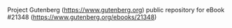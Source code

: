 Project Gutenberg (https://www.gutenberg.org) public repository for eBook #21348 (https://www.gutenberg.org/ebooks/21348)
